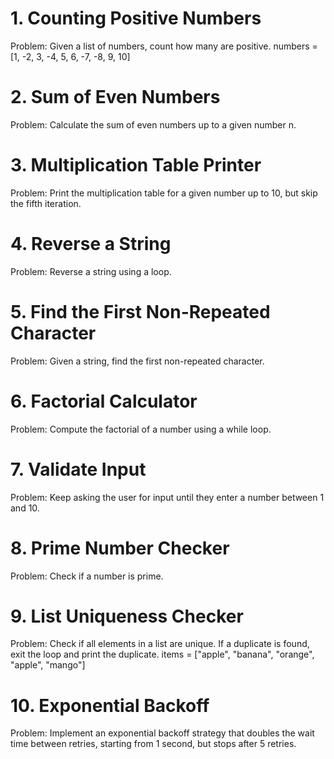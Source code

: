 # 1. Counting Positive Numbers
 Problem: Given a list of numbers, count how many are positive.
 numbers = [1, -2, 3, -4, 5, 6, -7, -8, 9, 10]

# 2. Sum of Even Numbers
Problem: Calculate the sum of even numbers up to a given number n.

# 3. Multiplication Table Printer
 Problem: Print the multiplication table for a given number up to 10, but skip the fifth iteration.

# 4. Reverse a String
Problem: Reverse a string using a loop.

# 5. Find the First Non-Repeated Character
Problem: Given a string, find the first non-repeated character.

# 6. Factorial Calculator
 Problem: Compute the factorial of a number using a while loop.

# 7. Validate Input
Problem: Keep asking the user for input until they enter a number between 1 and 10.

# 8. Prime Number Checker
 Problem: Check if a number is prime.

# 9. List Uniqueness Checker
 Problem: Check if all elements in a list are unique. If a duplicate is found, exit the loop and print the duplicate.
 items = ["apple", "banana", "orange", "apple", "mango"]

# 10. Exponential Backoff
Problem: Implement an exponential backoff strategy that doubles the wait time between retries, starting from 1 second, but stops after 5 retries.


